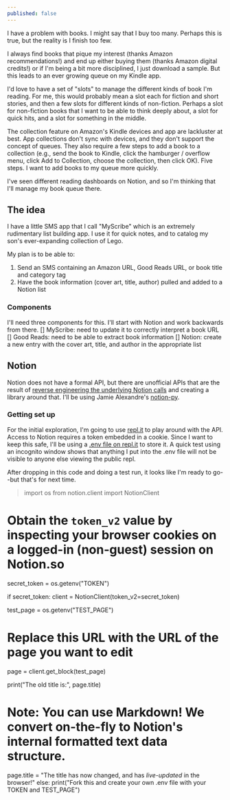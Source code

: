 ```yaml
---
published: false
---
```

I have a problem with books. I might say that I buy too many. Perhaps this is true, but the reality is I finish too few.

I always find books that pique my interest (thanks Amazon recommendations!) and end up either buying them (thanks Amazon digital credits!) or if I'm being a bit more disciplined, I just download a sample. But this leads to an ever growing queue on my Kindle app.

I'd love to have a set of "slots" to manage the different kinds of book I'm reading. For me, this would probably mean a slot each for fiction and short stories, and then a few slots for different kinds of non-fiction. Perhaps a slot for non-fiction books that I want to be able to think deeply about, a slot for quick hits, and a slot for something in the middle. 

The collection feature on Amazon's Kindle devices and app are lackluster at best. App collections don't sync with devices, and they don't support the concept of queues. They also require a few steps to add a book to a collection (e.g., send the book to Kindle, click the hamburger / overflow menu, click Add to Collection, choose the collection, then click OK). Five steps. I want to add books to my queue more quickly.

I've seen different reading dashboards on Notion, and so I'm thinking that I'll manage my book queue there.

## The idea

I have a little SMS app that I call "MyScribe" which is an extremely rudimentary list building app. I use it for quick notes, and to catalog my son's ever-expanding collection of Lego.

My plan is to be able to:
1. Send an SMS containing an Amazon URL, Good Reads URL, or book title and category tag
2. Have the book information (cover art, title, author) pulled and added to a Notion list

### Components

I'll need three components for this. I'll start with Notion and work backwards from there.
[] MyScribe: need to update it to correctly interpret a book URL
[] Good Reads: need to be able to extract book information
[] Notion: create a new entry with the cover art, title, and author in the appropriate list

## Notion

Notion does not have a formal API, but there are unofficial APIs that are the result of [reverse engineering the underlying Notion calls](https://medium.com/@jamiealexandre/introducing-notion-py-an-unofficial-python-api-wrapper-for-notion-so-603700f92369) and creating a library around that. I'll be using Jamie Alexandre's [notion-py](https://github.com/jamalex/notion-py).

### Getting set up

For the initial exploration, I'm going to use [repl.it](https://repl.it/@basilhayek/Notion-Sample#main.py) to play around with the API. Access to Notion requires a token embedded in a cookie. Since I want to keep this safe, I'll be using a [.env file on repl.it](https://docs.repl.it/repls/secret-keys) to store it. A quick test using an incognito window shows that anything I put into the .env file will not be visible to anyone else viewing the public repl.

After dropping in this code and doing a test run, it looks like I'm ready to go--but that's for next time.

> import os
from notion.client import NotionClient

# Obtain the `token_v2` value by inspecting your browser cookies on a logged-in (non-guest) session on Notion.so
secret_token = os.getenv("TOKEN")

if secret_token:
  client = NotionClient(token_v2=secret_token)

  test_page = os.getenv("TEST_PAGE")

  # Replace this URL with the URL of the page you want to edit
  page = client.get_block(test_page)

  print("The old title is:", page.title)

  # Note: You can use Markdown! We convert on-the-fly to Notion's internal formatted text data structure.
  page.title = "The title has now changed, and has *live-updated* in the browser!"
else:
  print("Fork this and create your own .env file with your TOKEN and TEST_PAGE")




